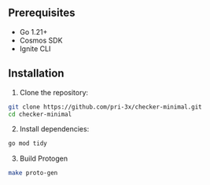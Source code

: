 ## Prerequisites

- Go 1.21+
- Cosmos SDK
- Ignite CLI

## Installation

1. Clone the repository:
```bash
git clone https://github.com/pri-3x/checker-minimal.git
cd checker-minimal
```

2. Install dependencies:
```bash
go mod tidy
```
3. Build Protogen
```bash
make proto-gen
```